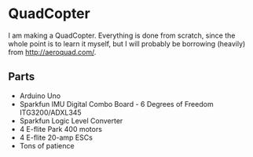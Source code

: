 QuadCopter
==========

I am making a QuadCopter. Everything is done from scratch, since the whole point is to learn it myself, but I will probably be borrowing (heavily) from http://aeroquad.com/.

Parts
-----

* Arduino Uno
* Sparkfun IMU Digital Combo Board - 6 Degrees of Freedom ITG3200/ADXL345
* Sparkfun Logic Level Converter
* 4 E-flite Park 400 motors
* 4 E-flite 20-amp ESCs
* Tons of patience
